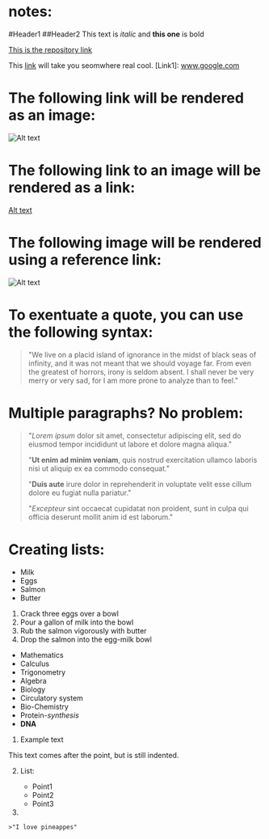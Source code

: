 # notes:

#Header1
##Header2
This text is _italic_ and **this one** is bold

[This is the repository link](www.github/EricPaesBarreto/data-notations)

This [link](Link1) will take you seomwhere real cool.
[Link1]: www.google.com

# The following link will be rendered as an image:

![Alt text](https://upload.wikimedia.org/wikipedia/commons/thumb/b/b6/Image_created_with_a_mobile_phone.png/220px-Image_created_with_a_mobile_phone.png)

# The following link to an image will be rendered as a link:

[Alt text](https://upload.wikimedia.org/wikipedia/commons/thumb/b/b6/Image_created_with_a_mobile_phone.png/220px-Image_created_with_a_mobile_phone.png)

# The following image will be rendered using a reference link:

![Alt text][Link2]

[Link2]: https://upload.wikimedia.org/wikipedia/commons/thumb/b/b6/Image_created_with_a_mobile_phone.png/220px-Image_created_with_a_mobile_phone.png

# To exentuate a quote, you can use the following syntax:

>"We live on a placid island of ignorance in the midst of black seas of infinity, and it was not meant that we should voyage far. From even the greatest of horrors, irony is seldom absent. I shall never be very merry or very sad, for I am more prone to analyze than to feel."

# Multiple paragraphs? No problem:

>"_Lorem ipsum_ dolor sit amet, consectetur adipiscing elit, sed do eiusmod tempor incididunt ut labore et dolore magna aliqua."
>
 >"**__Ut enim ad minim veniam__**, quis nostrud exercitation ullamco laboris nisi ut aliquip ex ea commodo consequat." 
 >
 >"**Duis aute** irure dolor in reprehenderit in voluptate velit esse cillum dolore eu fugiat nulla pariatur." 
 >
 >"_Excepteur_ sint occaecat cupidatat non proident, sunt in culpa qui officia deserunt mollit anim id est laborum."

 # Creating lists:

* Milk
* Eggs
* Salmon
* Butter

1. Crack three eggs over a bowl
2. Pour a gallon of milk into the bowl
3. Rub the salmon vigorously with butter
4. Drop the salmon into the egg-milk bowl

* Mathematics
 * Calculus
 * Trigonometry
 * Algebra
* Biology
 * Circulatory system
 * Bio-Chemistry
  * Protein-_synthesis_
  * **DNA**

1. Example text

 This text comes after the point, but is still indented.

 2. List:

    * Point1
    * Point2
    * Point3

3. 

    >"I love pineappes"
